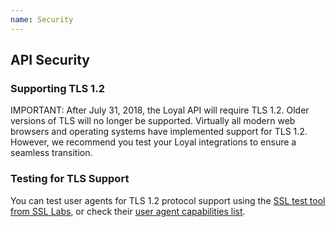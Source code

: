 ```yaml
---
name: Security
---
```


## API Security

### Supporting TLS 1.2

<p class="warning">
  IMPORTANT: After July 31, 2018, the Loyal API will require TLS 1.2. Older versions of TLS will no longer be supported. Virtually all modern web browsers and operating systems have implemented support for TLS 1.2. However, we recommend you test your Loyal integrations to ensure a seamless transition.
</p>

### Testing for TLS Support

You can test user agents for TLS 1.2 protocol support using the [SSL test tool from SSL Labs](https://www.ssllabs.com/ssltest/viewMyClient.html), or check their [user agent capabilities list](https://www.ssllabs.com/ssltest/clients.html).

